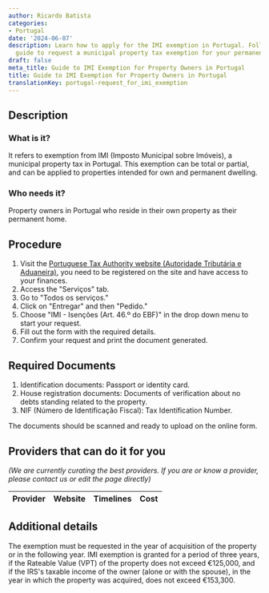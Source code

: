 ```yaml
---
author: Ricardo Batista
categories:
- Portugal
date: '2024-06-07'
description: Learn how to apply for the IMI exemption in Portugal. Follow our step-by-step
  guide to request a municipal property tax exemption for your permanent residence.
draft: false
meta_title: Guide to IMI Exemption for Property Owners in Portugal
title: Guide to IMI Exemption for Property Owners in Portugal
translationKey: portugal-request_for_imi_exemption
---
```


## Description
### What is it?
It refers to exemption from IMI (Imposto Municipal sobre Imóveis), a municipal property tax in Portugal. This exemption can be total or partial, and can be applied to properties intended for own and permanent dwelling.

### Who needs it?
Property owners in Portugal who reside in their own property as their permanent home.

## Procedure
1. Visit the [Portuguese Tax Authority website (Autoridade Tributária e Aduaneira)](https://www.portaldasfinancas.gov.pt/), you need to be registered on the site and have access to your finances.
2. Access the "Serviços" tab.
3. Go to "Todos os serviços."
4. Click on "Entregar" and then "Pedido."
5. Choose "IMI - Isenções (Art. 46.º do EBF)" in the drop down menu to start your request.
6. Fill out the form with the required details.
7. Confirm your request and print the document generated.

## Required Documents
1. Identification documents: Passport or identity card.
2. House registration documents: Documents of verification about no debts standing related to the property.
3. NIF (Número de Identificação Fiscal): Tax Identification Number.

The documents should be scanned and ready to upload on the online form.

## Providers that can do it for you

_(We are currently curating the best providers. If you are or know a provider, please contact us or edit the page directly)_

| Provider        |     Website     |     Timelines    |       Cost      |
| --------------- | --------------- |  :-------------: | :-------------: |

## Additional details
The exemption must be requested in the year of acquisition of the property or in the following year. IMI exemption is granted for a period of three years, if the Rateable Value (VPT) of the property does not exceed €125,000, and if the IRS's taxable income of the owner (alone or with the spouse), in the year in which the property was acquired, does not exceed €153,300.
